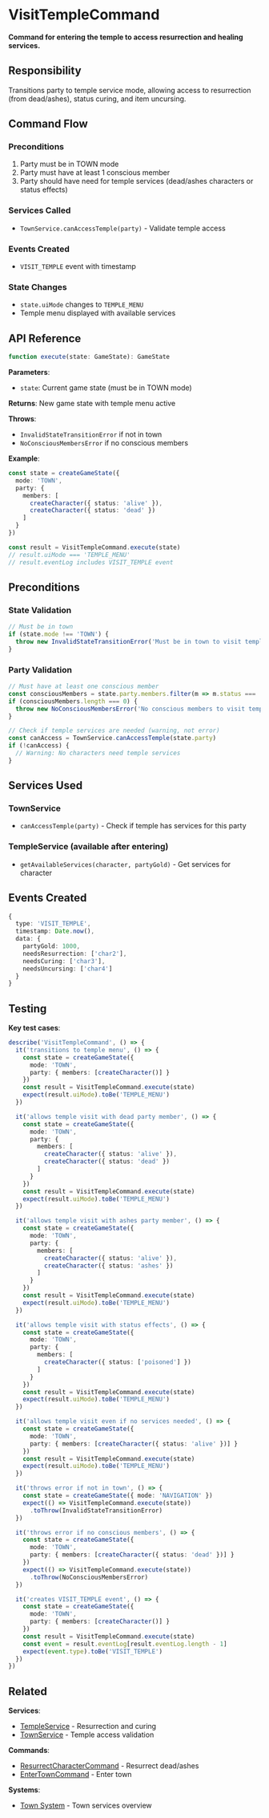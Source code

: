 # VisitTempleCommand

**Command for entering the temple to access resurrection and healing services.**

## Responsibility

Transitions party to temple service mode, allowing access to resurrection (from dead/ashes), status curing, and item uncursing.

## Command Flow

### Preconditions
1. Party must be in TOWN mode
2. Party must have at least 1 conscious member
3. Party should have need for temple services (dead/ashes characters or status effects)

### Services Called
- `TownService.canAccessTemple(party)` - Validate temple access

### Events Created
- `VISIT_TEMPLE` event with timestamp

### State Changes
- `state.uiMode` changes to `TEMPLE_MENU`
- Temple menu displayed with available services

## API Reference

```typescript
function execute(state: GameState): GameState
```

**Parameters**:
- `state`: Current game state (must be in TOWN mode)

**Returns**: New game state with temple menu active

**Throws**:
- `InvalidStateTransitionError` if not in town
- `NoConsciousMembersError` if no conscious members

**Example**:
```typescript
const state = createGameState({
  mode: 'TOWN',
  party: {
    members: [
      createCharacter({ status: 'alive' }),
      createCharacter({ status: 'dead' })
    ]
  }
})

const result = VisitTempleCommand.execute(state)
// result.uiMode === 'TEMPLE_MENU'
// result.eventLog includes VISIT_TEMPLE event
```

## Preconditions

### State Validation
```typescript
// Must be in town
if (state.mode !== 'TOWN') {
  throw new InvalidStateTransitionError('Must be in town to visit temple')
}
```

### Party Validation
```typescript
// Must have at least one conscious member
const consciousMembers = state.party.members.filter(m => m.status === 'alive')
if (consciousMembers.length === 0) {
  throw new NoConsciousMembersError('No conscious members to visit temple')
}

// Check if temple services are needed (warning, not error)
const canAccess = TownService.canAccessTemple(state.party)
if (!canAccess) {
  // Warning: No characters need temple services
}
```

## Services Used

### TownService
- `canAccessTemple(party)` - Check if temple has services for this party

### TempleService (available after entering)
- `getAvailableServices(character, partyGold)` - Get services for character

## Events Created

```typescript
{
  type: 'VISIT_TEMPLE',
  timestamp: Date.now(),
  data: {
    partyGold: 1000,
    needsResurrection: ['char2'],
    needsCuring: ['char3'],
    needsUncursing: ['char4']
  }
}
```

## Testing

**Key test cases**:
```typescript
describe('VisitTempleCommand', () => {
  it('transitions to temple menu', () => {
    const state = createGameState({
      mode: 'TOWN',
      party: { members: [createCharacter()] }
    })
    const result = VisitTempleCommand.execute(state)
    expect(result.uiMode).toBe('TEMPLE_MENU')
  })

  it('allows temple visit with dead party member', () => {
    const state = createGameState({
      mode: 'TOWN',
      party: {
        members: [
          createCharacter({ status: 'alive' }),
          createCharacter({ status: 'dead' })
        ]
      }
    })
    const result = VisitTempleCommand.execute(state)
    expect(result.uiMode).toBe('TEMPLE_MENU')
  })

  it('allows temple visit with ashes party member', () => {
    const state = createGameState({
      mode: 'TOWN',
      party: {
        members: [
          createCharacter({ status: 'alive' }),
          createCharacter({ status: 'ashes' })
        ]
      }
    })
    const result = VisitTempleCommand.execute(state)
    expect(result.uiMode).toBe('TEMPLE_MENU')
  })

  it('allows temple visit with status effects', () => {
    const state = createGameState({
      mode: 'TOWN',
      party: {
        members: [
          createCharacter({ status: ['poisoned'] })
        ]
      }
    })
    const result = VisitTempleCommand.execute(state)
    expect(result.uiMode).toBe('TEMPLE_MENU')
  })

  it('allows temple visit even if no services needed', () => {
    const state = createGameState({
      mode: 'TOWN',
      party: { members: [createCharacter({ status: 'alive' })] }
    })
    const result = VisitTempleCommand.execute(state)
    expect(result.uiMode).toBe('TEMPLE_MENU')
  })

  it('throws error if not in town', () => {
    const state = createGameState({ mode: 'NAVIGATION' })
    expect(() => VisitTempleCommand.execute(state))
      .toThrow(InvalidStateTransitionError)
  })

  it('throws error if no conscious members', () => {
    const state = createGameState({
      mode: 'TOWN',
      party: { members: [createCharacter({ status: 'dead' })] }
    })
    expect(() => VisitTempleCommand.execute(state))
      .toThrow(NoConsciousMembersError)
  })

  it('creates VISIT_TEMPLE event', () => {
    const state = createGameState({
      mode: 'TOWN',
      party: { members: [createCharacter()] }
    })
    const result = VisitTempleCommand.execute(state)
    const event = result.eventLog[result.eventLog.length - 1]
    expect(event.type).toBe('VISIT_TEMPLE')
  })
})
```

## Related

**Services**:
- [TempleService](../services/TempleService.md) - Resurrection and curing
- [TownService](../services/TownService.md) - Temple access validation

**Commands**:
- [ResurrectCharacterCommand](./ResurrectCharacterCommand.md) - Resurrect dead/ashes
- [EnterTownCommand](../meta/EnterTownCommand.md) - Enter town

**Systems**:
- [Town System](../systems/town-system.md) - Town services overview
